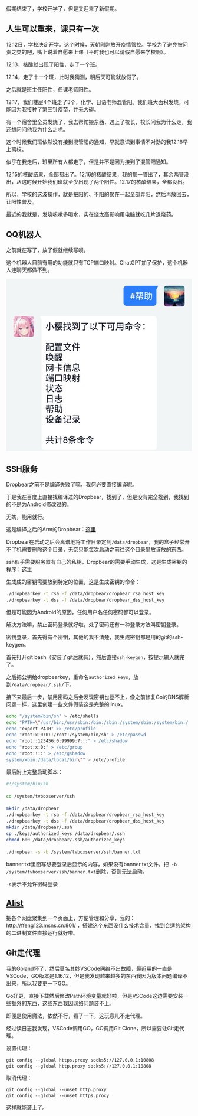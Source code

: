 假期结束了，学校开学了，但是又迎来了新假期。

## 人生可以重来，课只有一次

12.12日，学校决定开学。这个时候，天朝刚刚放开疫情管控。学校为了避免被问责之类的吧，嘴上说着自愿来上课（平时我也可以请假自愿来学校啊）。

12.13，核酸就出现了阳性，走了一个班。

12.14，走了十一个班，此时我猜测，明后天可能就放假了。

之后就是班主任阳性，任课老师阳性。

12.17，我们楼层4个班走了3个，化学、日语老师混管阳。我们班大面积发烧，可能因为我接种了第三针疫苗，并无大碍。

有一个宿舍里全员发烧了，我去帮忙搬东西，遇上了校长，校长问我为什么走，我还想问问他我为什么走呢。

这个时候我们班依然没有接到混管阳的通知，早就意识到事情不对劲的我12.18早上离校。

似乎在我走后，班里所有人都走了，但是并不是因为接到了混管阳通知。

12.15的核酸结果，全部都出了。12.16的核酸结果，我的那一管出了，其余两管没出，从这时候开始我们班就至少出现了两个阳性。12.17的核酸结果，全都没出。

所以，学校的这波操作，就是把阳的、不阳的聚在一起全部弄阳，然后再放回去，让阳性普及。

最近的我就是，发烧咳嗽多喝水，实在烧太高影响用电脑就吃几片退烧药。

## QQ机器人

之前就在写了，放了假就继续写呗。

这个机器人目前有用的功能就只有TCP端口映射。ChatGPT加了保护，这个机器人连聊天都做不到。

![](/datas/images/37-2.jpg)

## SSH服务

Dropbear之前不是编译失败了嘛，我何必要直接编译呢。

于是我在百度上直接找编译过的Dropbear，找到了，但是没有完全找到，我找到的不是为Android修改过的。

无妨，能用就行。

这是编译之后的Arm的Dropbear：[这里](http://ffeng123.msns.cn:801/%E9%98%BF%E9%87%8C%E4%BA%91%E7%9B%98/%E5%B7%A5%E5%85%B7/Dropbear/dropbear)

Dropbear在启动之后会离谱地将工作目录定到`/data/dropbear`，我的盒子经常开不了机需要删除这个目录，无奈只能每次启动之前往这个目录里放该放的东西。

ssh似乎需要服务器有自己的私钥，Dropbear的需要手动生成，这是生成密钥的程序：[这里](http://ffeng123.msns.cn:801/%E9%98%BF%E9%87%8C%E4%BA%91%E7%9B%98/%E5%B7%A5%E5%85%B7/Dropbear/dropbearkey)

生成成的密钥需要放到特定的位置，这是生成密钥的命令：

```bash
./dropbearkey -t rsa -f /data/dropbear/dropbear_rsa_host_key
./dropbearkey -t dss -f /data/dropbear/dropbear_dss_host_key
```

但是可能因为Android的原因，任何用户名任何密码都可以登录。

解决方法嘛，禁止密码登录就好啦，处了密码还有一种登录方法叫密钥登录。

密钥登录，首先得有个密钥，其他的我不清楚，我生成密钥都是用的git的ssh-keygen。

首先打开git bash（安装了git后就有），然后直接`ssh-keygen`，按提示输入就完了。

之后把公钥给dropbearkey，重命名`authorized_keys`，放到`/data/dropbear/.ssh/`下。

接下来最后一步，禁用密码之后会发现密钥也登不上，像之前修复Go的DNS解析问题一样，这里创建一些文件假装这是完整的linux。

```bash
echo "/system/bin/sh" > /etc/shells
echo "PATH=\"/usr/bin:/usr/sbin:/bin:/sbin:/system/sbin:/system/bin:/
echo "export PATH" >> /etc/profile
echo "root:x:0:0::/root:/system/bin/sh" > /etc/passwd
echo "root::123456:0:99999:7:::" > /etc/shadow
echo "root:x:0:" > /etc/group
echo "root:!::" > /etc/gshadow
system/xbin:/data/local/bin\"" > /etc/profile
```

最后附上完整启动脚本：
```bash
#!/system/bin/sh

cd /system/tvboxserver/ssh

mkdir /data/dropbear
./dropbearkey -t rsa -f /data/dropbear/dropbear_rsa_host_key
./dropbearkey -t dss -f /data/dropbear/dropbear_dss_host_key
mkdir /data/dropbear/.ssh
cp ./keys/authorized_keys /data/dropbear/.ssh
chmod 600 /data/dropbear/.ssh/authorized_keys

./dropbear -s -b /system/tvboxserver/ssh/banner.txt

```

banner.txt里面写想要登录后显示的内容，如果没有banner.txt文件，把` -b /system/tvboxserver/ssh/banner.txt`删除，否则无法启动。

`-s`表示不允许密码登录

## [Alist](https://alist.nn.ci/zh/)

把各个网盘聚集到一个页面上，方便管理和分享，我的：http://ffeng123.msns.cn:801/ ，搭建这个东西没什么技术含量，找到合适的架构的二进制文件直接运行就好啦。

## Git走代理

我的Goland坏了，然后莫名其妙VSCode网络不出故障，最近用的一直是VSCode，GO版本是1.16.12，但是我发现越来越多的东西我因为版本问题编译不出来，所以我要更一下GO。

Go好更，直接下载然后修改Path环境变量就好啦，但是VSCode这边需要安装一些额外的东西，这些东西我因网络问题装不上。

即便是使用魔法，依然不行，看了一下，这玩意儿不走代理。

经过读日志我发现，VSCode调用GO，GO调用Git Clone，所以需要让Git走代理。

设置代理：

```
git config --global https.proxy socks5://127.0.0.1:10808
git config --global http.proxy socks5://127.0.0.1:10808
```

取消代理：

```
git config --global --unset http.proxy
git config --global --unset https.proxy
```
  
这样就能装上了。
